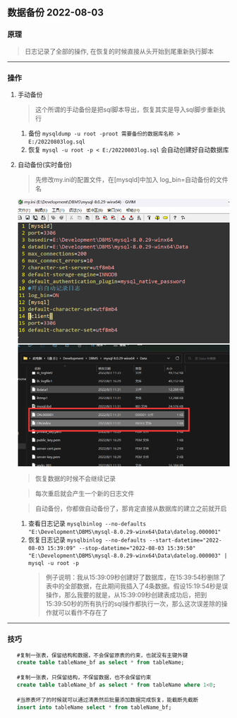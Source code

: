 ## 数据备份 2022-08-03
### 原理
>日志记录了全部的操作, 在恢复的时候直接从头开始到尾重新执行脚本
---
### 操作
1. 手动备份
   >这个所谓的手动备份是把sql脚本导出，恢复其实是导入sql脚步重新执行
   1. 备份 `mysqldump -u root -proot 需要备份的数据库名称 > E:/20220803log.sql`
   2. 恢复 `mysql -u root -p < E:/20220803log.sql` 会自动创建好自动数据库
2. 自动备份(实时备份)
   >先修改my.ini的配置文件，在[mysqld]中加入 log_bin=自动备份的文件名

   ![设置图](./images/自动备份的设置.png)
   ![效果图](./images/在mysql数据文件夹中产生的自动备份文件.png)
   >恢复数据的时候不会继续记录

   >每次重启就会产生一个新的日志文件
   
   >自动备份，你都做自动备份了，那肯定直接从数据库的建立之前就开启
   1. 查看日志记录
      `mysqlbinlog --no-defaults "E:\Development\DBMS\mysql-8.0.29-winx64\Data\datelog.000001"`
   2. 恢复日志记录
      `mysqlbinlog --no-defaults --start-datetime="2022-08-03 15:39:09" --stop-datetime="2022-08-03 15:39:50" "E:\Development\DBMS\mysql-8.0.29-winx64\Data\datelog.000003" | mysql -u root -p`
      >例子说明：我从15:39:09秒创建好了数据库，在15:39:54秒删除了表中的全部数据，在此期间我插入了4条数据。假设15:19:54秒是误操作，那么我要的就是，从15:39:09秒创建表成功后，把到15:39:50秒的所有执行的sql操作都执行一次，那么这次误差除的操作就可以看作不存在了
   
---
### 技巧
```sql
   #复制一张表，保留结构和数据，不会保留原表的约束，也就没有主键外键
   create table tableName_bf as select * from tableName;

   #复制一张表，只保留结构，不保留数据，也不会保留约束
   create table tableName_bf as select * from tableName where 1<0;

   #当原表坏了的时候就可以通过清表然后批量添加数据完成恢复，能截断先截断
   insert into tableName select * from tableName_bf;        
```